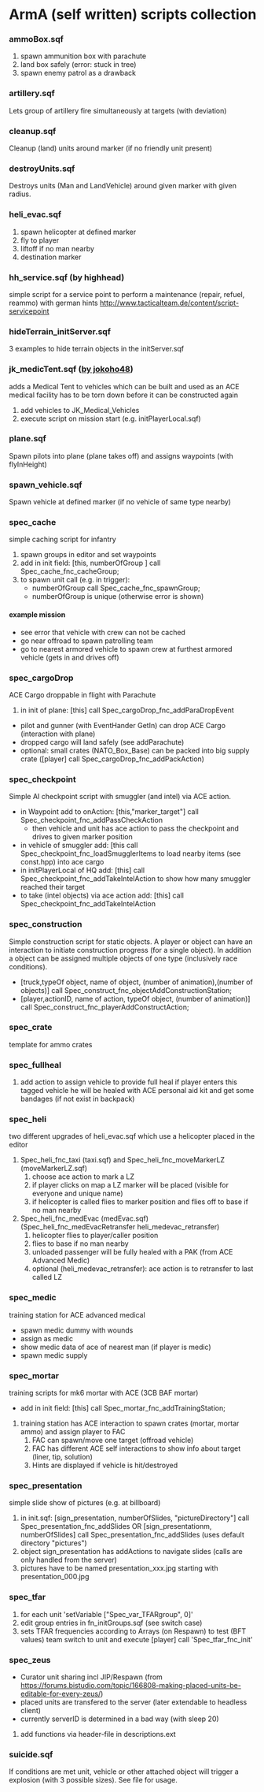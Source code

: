 # ArmA (self written) scripts collection

### ammoBox.sqf
1. spawn ammunition box with parachute
2. land box safely (error: stuck in tree)
3. spawn enemy patrol as a drawback

### artillery.sqf
Lets group of artillery fire simultaneously at targets (with deviation)

### cleanup.sqf
Cleanup (land) units around marker (if no friendly unit present)

### destroyUnits.sqf
Destroys units (Man and LandVehicle) around given marker with given radius.

### heli_evac.sqf
1. spawn helicopter at defined marker
2. fly to player
3. liftoff if no man nearby
4. destination marker

### hh_service.sqf (by highhead)
simple script for a service point to perform a maintenance (repair, refuel, reammo) with german hints
http://www.tacticalteam.de/content/script-servicepoint

### hideTerrain_initServer.sqf
3 examples to hide terrain objects in the initServer.sqf

### jk_medicTent.sqf ([by jokoho48](https://github.com/jokoho48))
adds a Medical Tent to vehicles which can be built and used as an ACE medical facility
has to be torn down before it can be constructed again
1. add vehicles to JK_Medical_Vehicles
2. execute script on mission start (e.g. initPlayerLocal.sqf)

### plane.sqf
Spawn pilots into plane (plane takes off) and assigns waypoints (with flyInHeight)

### spawn_vehicle.sqf
Spawn vehicle at defined marker (if no vehicle of same type nearby)

### spec_cache
simple caching script for infantry
1. spawn groups in editor and set waypoints
2. add in init field: [this, numberOfGroup ] call Spec_cache_fnc_cacheGroup;
3. to spawn unit call (e.g. in trigger):
    * numberOfGroup call Spec_cache_fnc_spawnGroup;
    * numberOfGroup is unique (otherwise error is shown)

#### example mission
* see error that vehicle with crew can not be cached
* go near offroad to spawn patrolling team
* go to nearest armored vehicle to spawn crew at furthest armored vehicle (gets in and drives off)

### spec_cargoDrop
ACE Cargo droppable in flight with Parachute
1. in init of plane: [this] call Spec_cargoDrop_fnc_addParaDropEvent
* pilot and gunner (with EventHander GetIn) can drop ACE Cargo (interaction with plane)
* dropped cargo will land safely (see addParachute)
* optional: small crates (NATO_Box_Base) can be packed into big supply crate ([player] call Spec_cargoDrop_fnc_addPackAction)

### spec_checkpoint
Simple AI checkpoint script with smuggler (and intel) via ACE action.
* in Waypoint add to onAction: [this,"marker_target"] call Spec_checkpoint_fnc_addPassCheckAction
    * then vehicle and unit has ace action to pass the checkpoint and drives to given marker position
* in vehicle of smuggler add: [this call Spec_checkpoint_fnc_loadSmugglerItems to load nearby items (see const.hpp) into ace cargo
* in initPlayerLocal of HQ add: [this] call Spec_checkpoint_fnc_addTakeIntelAction to show how many smuggler reached their target
* to take (intel objects) via ace action add: [this] call Spec_checkpoint_fnc_addTakeIntelAction

### spec_construction
Simple construction script for static objects. A player or object can have an interaction to initiate construction progress (for a single object).
In addition a object can be assigned multiple objects of one type (inclusively race conditions).
* [truck,typeOf object, name of object, (number of animation),(number of objects)] call Spec_construct_fnc_objectAddConstructionStation;
* [player,actionID, name of action, typeOf object, (number of animation)] call Spec_construct_fnc_playerAddConstructAction;

### spec_crate
template for ammo crates

### spec_fullheal
1. add action to assign vehicle to provide full heal
if player enters this tagged vehicle he will be healed with ACE personal aid kit and get some bandages (if not exist in backpack)

### spec_heli
two different upgrades of heli_evac.sqf which use a helicopter placed in the editor
1. Spec_heli_fnc_taxi (taxi.sqf) and Spec_heli_fnc_moveMarkerLZ (moveMarkerLZ.sqf)
    1. choose ace action to mark a LZ
    2. if player clicks on map a LZ marker will be placed (visible for everyone and unique name)
    3. if helicopter is called flies to marker position and flies off to base if no man nearby
2. Spec_heli_fnc_medEvac (medEvac.sqf) (Spec_heli_fnc_medEvacRetransfer heli_medevac_retransfer)
    1. helicopter flies to player/caller position
    2. flies to base if no man nearby
    3. unloaded passenger will be fully healed with a PAK (from ACE Advanced Medic)
    4. optional (heli_medevac_retransfer): ace action is to retransfer to last called LZ

### spec_medic
training station for ACE advanced medical
* spawn medic dummy with wounds
* assign as medic
* show medic data of ace of nearest man (if player is medic)
* spawn medic supply

### spec_mortar
training scripts for mk6 mortar with ACE (3CB BAF mortar)
* add in init field: [this] call Spec_mortar_fnc_addTrainingStation;
1. training station has ACE interaction to spawn crates (mortar, mortar ammo) and assign player to FAC
    1. FAC can spawn/move one target (offroad vehicle)
    2. FAC has different ACE self interactions to show info about target (liner, tip, solution)
    3. Hints are displayed if vehicle is hit/destroyed

### spec_presentation
simple slide show of pictures (e.g. at billboard)
1. in init.sqf: [sign_presentation, numberOfSlides, "pictureDirectory"] call Spec_presentation_fnc_addSlides OR [sign_presentationm, numberOfSlides] call Spec_presentation_fnc_addSlides (uses default directory "pictures")
2. object sign_presentation has addActions to navigate slides (calls are only handled from the server)
3. pictures have to be named presentation_xxx.jpg starting with presentation_000.jpg

### spec_tfar
1. for each unit 'setVariable ["Spec_var_TFARgroup", 0]'
2. edit group entries in fn_initGroups.sqf (see switch case)
3. sets TFAR frequencies according to Arrays (on Respawn)
to test (BFT values) team switch to unit and execute [player] call 'Spec_tfar_fnc_init'

### spec_zeus
* Curator unit sharing incl JIP/Respawn (from https://forums.bistudio.com/topic/166808-making-placed-units-be-editable-for-every-zeus/)
* placed units are transfered to the server (later extendable to headless client)
* currently serverID is determined in a bad way (with sleep 20)
1. add functions via header-file in descriptions.ext

### suicide.sqf
If conditions are met unit, vehicle or other attached object will trigger a explosion (with 3 possible sizes).
See file for usage.